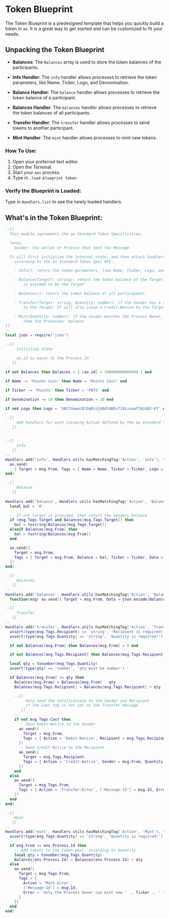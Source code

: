 # Token Blueprint

The Token Blueprint is a predesigned template that helps you quickly build a token in `ao`. It is a great way to get started and can be customized to fit your needs.

## Unpacking the Token Blueprint

- **Balances**: The `Balances` array is used to store the token balances of the participants.

- **Info Handler**: The `info` handler allows processes to retrieve the token parameters, like Name, Ticker, Logo, and Denomination.

- **Balance Handler**: The `balance` handler allows processes to retrieve the token balance of a participant.

- **Balances Handler**: The `balances` handler allows processes to retrieve the token balances of all participants.

- **Transfer Handler**: The `transfer` handler allows processes to send tokens to another participant.

- **Mint Handler**: The `mint` handler allows processes to mint new tokens.

### How To Use:

1. Open your preferred text editor.
2. Open the Terminal.
3. Start your `aos` process.
4. Type in `.load-blueprint token`

### Verify the Blueprint is Loaded:

Type in `Handlers.list` to see the newly loaded handlers.

## What's in the Token Blueprint:

```lua
--[[
  This module implements the ao Standard Token Specification.

  Terms:
    Sender: the wallet or Process that sent the Message

  It will first initialize the internal state, and then attach handlers,
    according to the ao Standard Token Spec API:

    - Info(): return the token parameters, like Name, Ticker, Logo, and Denomination

    - Balance(Target?: string): return the token balance of the Target. If Target is not provided, the Sender
        is assumed to be the Target

    - Balances(): return the token balance of all participants

    - Transfer(Target: string, Quantity: number): if the Sender has a sufficient balance, send the specified Quantity
        to the Target. It will also issue a Credit-Notice to the Target and a Debit-Notice to the Sender

    - Mint(Quantity: number): if the Sender matches the Process Owner, then mint the desired Quantity of tokens, adding
        them the Processes' balance
]]
--
local json = require('json')

--[[
     Initialize State

     ao.id is equal to the Process.Id
   ]]
--
if not Balances then Balances = { [ao.id] = 100000000000000 } end

if Name ~= 'Points Coin' then Name = 'Points Coin' end

if Ticker ~= 'Points' then Ticker = 'PNTS' end

if Denomination ~= 10 then Denomination = 10 end

if not Logo then Logo = 'SBCCXwwecBlDqRLUjb8dYABExTJXLieawf7m2aBJ-KY' end

--[[
     Add handlers for each incoming Action defined by the ao Standard Token Specification
   ]]
--

--[[
     Info
   ]]
--
Handlers.add('info', Handlers.utils.hasMatchingTag('Action', 'Info'), function(msg)
  ao.send(
    { Target = msg.From, Tags = { Name = Name, Ticker = Ticker, Logo = Logo, Denomination = tostring(Denomination) } })
end)

--[[
     Balance
   ]]
--
Handlers.add('balance', Handlers.utils.hasMatchingTag('Action', 'Balance'), function(msg)
  local bal = '0'

  -- If not Target is provided, then return the Senders balance
  if (msg.Tags.Target and Balances[msg.Tags.Target]) then
    bal = tostring(Balances[msg.Tags.Target])
  elseif Balances[msg.From] then
    bal = tostring(Balances[msg.From])
  end

  ao.send({
    Target = msg.From,
    Tags = { Target = msg.From, Balance = bal, Ticker = Ticker, Data = json.encode(tonumber(bal)) }
  })
end)

--[[
     Balances
   ]]
--
Handlers.add('balances', Handlers.utils.hasMatchingTag('Action', 'Balances'),
  function(msg) ao.send({ Target = msg.From, Data = json.encode(Balances) }) end)

--[[
     Transfer
   ]]
--
Handlers.add('transfer', Handlers.utils.hasMatchingTag('Action', 'Transfer'), function(msg)
  assert(type(msg.Tags.Recipient) == 'string', 'Recipient is required!')
  assert(type(msg.Tags.Quantity) == 'string', 'Quantity is required!')

  if not Balances[msg.From] then Balances[msg.From] = 0 end

  if not Balances[msg.Tags.Recipient] then Balances[msg.Tags.Recipient] = 0 end

  local qty = tonumber(msg.Tags.Quantity)
  assert(type(qty) == 'number', 'qty must be number')

  if Balances[msg.From] >= qty then
    Balances[msg.From] = Balances[msg.From] - qty
    Balances[msg.Tags.Recipient] = Balances[msg.Tags.Recipient] + qty

    --[[
         Only send the notifications to the Sender and Recipient
         if the Cast tag is not set on the Transfer message
       ]]
    --
    if not msg.Tags.Cast then
      -- Send Debit-Notice to the Sender
      ao.send({
        Target = msg.From,
        Tags = { Action = 'Debit-Notice', Recipient = msg.Tags.Recipient, Quantity = tostring(qty) }
      })
      -- Send Credit-Notice to the Recipient
      ao.send({
        Target = msg.Tags.Recipient,
        Tags = { Action = 'Credit-Notice', Sender = msg.From, Quantity = tostring(qty) }
      })
    end
  else
    ao.send({
      Target = msg.Tags.From,
      Tags = { Action = 'Transfer-Error', ['Message-Id'] = msg.Id, Error = 'Insufficient Balance!' }
    })
  end
end)

--[[
    Mint
   ]]
--
Handlers.add('mint', Handlers.utils.hasMatchingTag('Action', 'Mint'), function(msg, env)
  assert(type(msg.Tags.Quantity) == 'string', 'Quantity is required!')

  if msg.From == env.Process.Id then
    -- Add tokens to the token pool, according to Quantity
    local qty = tonumber(msg.Tags.Quantity)
    Balances[env.Process.Id] = Balances[env.Process.Id] + qty
  else
    ao.send({
      Target = msg.Tags.From,
      Tags = {
        Action = 'Mint-Error',
        ['Message-Id'] = msg.Id,
        Error = 'Only the Process Owner can mint new ' .. Ticker .. ' tokens!'
      }
    })
  end
end)
```
